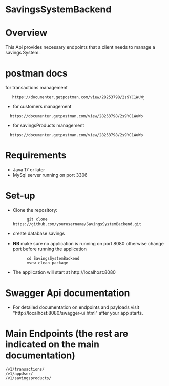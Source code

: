 # SavingsSystemBackend

 
# Overview

This Api provides necessary endpoints that a client needs to manage a savings System.

# postman docs
for transactions management
```
   https://documenter.getpostman.com/view/28253798/2s9YC1WuWj

```
- for customers management
```
  https://documenter.getpostman.com/view/28253798/2s9YC1WuWo

```
- for savingsProducts management
```
  https://documenter.getpostman.com/view/28253798/2s9YC1WuWp

```

# Requirements

- Java 17 or later
- MySql server running on port 3306

# Set-up

- Clone the repository:
 
         

            git clone https://github.com/yourusername/SavingsSystemBackend.git

            
- create database savings
- **NB** make sure no application is running on port 8080 otherwise change port before running the application
            

            cd SavingsSystemBackend
            mvnw clean package

            
- The application will start at http://localhost:8080
# Swagger Api documentation 
- For detailed documentation on endpoints and payloads visit "http://localhost:8080/swagger-ui.html" after your app starts.

  

# Main Endpoints (the rest are indicated on the main documentation)
```
/v1/transactions/
/v1/appUser/
/v1/savingsproducts/
 ```

